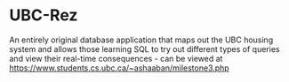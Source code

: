 # UBC-Rez
An entirely original database application that maps out the UBC housing system and allows those learning SQL to try out different types of queries and view their real-time consequences - can be viewed at https://www.students.cs.ubc.ca/~ashaaban/milestone3.php
